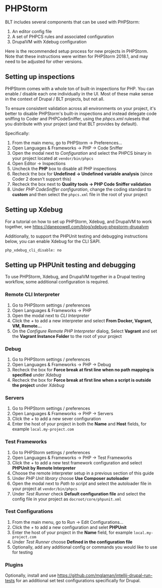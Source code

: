 # PHPStorm

BLT includes several components that can be used with PHPStorm:
1. An editor config file
2. A set of PHPCS rules and associated configuration
3. DrupalVM with Xdebug configuration

Here is the recommended setup process for new projects in PHPStorm. Note that these instructions were written for PHPStorm 2018.1, and may need to be adjusted for other versions.

## Setting up inspections

PHPStorm comes with a whole ton of built-in inspections for PHP. You can enable / disable each one individually in the UI. Most of these make sense in the context of Drupal / BLT projects, but not all.

To ensure consistent validation across all environments on your project, it's better to disable PHPStorm's built-in inspections and instead delegate code sniffing to Coder and PHPCodeSniffer, using the _phpcs.xml_ rulesets that you distribute with your project (and that BLT provides by default).

Specifically:

1. From the main menu, go to PHPStorm -> Preferences...
1. Open Languages & Frameworks -> PHP -> Code Sniffer
1. Open the modal next to _Configuration_ and select the PHPCS binary in your project located at `vendor/bin/phpcs`
1. Open Editor -> Inspections
1. Uncheck the **PHP** box to disable all PHP inspections
1. Recheck the box for **Undefined -> Undefined variable analysis** (since Coder 2 doesn't support this)
1. Recheck the box next to **Quality tools -> PHP Code Sniffer validation**
1. Under _PHP CodeSniffer configuration_, change the coding standard to **custom** and then select the `phpcs.xml` file in the root of your project

## Setting up Xdebug

For a tutorial on how to set up PHPStorm, Xdebug, and DrupalVM to work together, see https://danepowell.com/blog/xdebug-phpstorm-drupalvm

Additionally, to support the PHPUnit testing and debugging instructions below, you can enable Xdebug for the CLI SAPI.

`php_xdebug_cli_disable: no`

## Setting up PHPUnit testing and debugging

To use PHPStorm, Xdebug, and DrupalVM together in a Drupal testing workflow, some additional configuration is required.

### Remote CLI Interpreter

1. Go to PHPStorm settings / preferences
1. Open Languages & Frameworks -> PHP
1. Open the modal next to _CLI Interpreter_
1. Click the _+_ to add a new interpreter and select **From Docker, Vagrant, VM, Remote...**
1. On the _Configure Remote PHP Interpreter_ dialog, Select **Vagrant** and set the **Vagrant Instance Folder** to the root of your project

### Debug

1. Go to PHPStorm settings / preferences
1. Open Languages & Frameworks -> PHP -> Debug
1. Recheck the box for **Force break at first line when no path mapping is specified** under _Xdebug_
1. Recheck the box for **Force break at first line when a script is outside the project** under _Xdebug_

### Servers

1. Go to PHPStorm settings / preferences
1. Open Languages & Frameworks -> PHP -> Servers
1. Click the _+_ to add a new sever configuration
1. Enter the host of your project in both the **Name** and **Host** fields, for example `local.my-project.com`

### Test Frameworks

1. Go to PHPStorm settings / preferences
1. Open Languages & Frameworks -> PHP -> Test Frameworks
1. Click the _+_ to add a new test framework configuration and select **PHPUnit by Remote Interpreter**
1. Choose the remote interpreter setup in a previous section of this guide
1. Under _PHP Unit library_ choose **Use Composer autoloader**
1. Open the modal next to _Path to script_ and select the autoloader file in your project at `vendor/bin/phpcs`
1. Under _Test Runner_ check **Default configuration file** and select the config file in your project as `docroot/core/phpunit.xml`

### Test Configurations

1. From the main menu, go to Run -> Edit Configurations...
1. Click the _+_ to add a new configuration and selet **PHPUnit**
1. Enter the host of your project in the **Name** field, for example `local.my-project.com`
1. Under _Test Runner_ choose **Defined in the configuration file**
1. Optionally, add any additional config or commands you would like to use for testing

### Plugins

Optionally, install and use https://github.com/mglaman/intellij-drupal-run-tests for an additional set test configurations specifically for Drupal.
